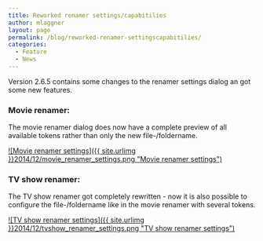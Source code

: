 ```yaml
---
title: Reworked renamer settings/capabitilies
author: mlaggner
layout: page
permalink: /blog/reworked-renamer-settingscapabitilies/
categories:
  - Feature
  - News
---
```

Version 2.6.5 contains some changes to the renamer settings dialog an got some new features.<!--more-->

### Movie renamer:

The movie renamer dialog does now have a complete preview of all available tokens rather than only the new file-/foldername.  

<a class="fancybox" href="{{ site.urlimg }}2014/12/movie_renamer_settings.png" rel="post" title="Movie renamer settings">
![Movie renamer settings]({{ site.urlimg }}2014/12/movie_renamer_settings.png "Movie renamer settings")
</a>

### TV show renamer:

The TV show renamer got completely rewritten - now it is also possible to configure the file-/foldername like in the movie renamer with several tokens.

<a class="fancybox" href="{{ site.urlimg }}2014/12/tvshow_renamer_settings.png" rel="post" title="TV show renamer settings">
![TV show renamer settings]({{ site.urlimg }}2014/12/tvshow_renamer_settings.png "TV show renamer settings")
</a>

